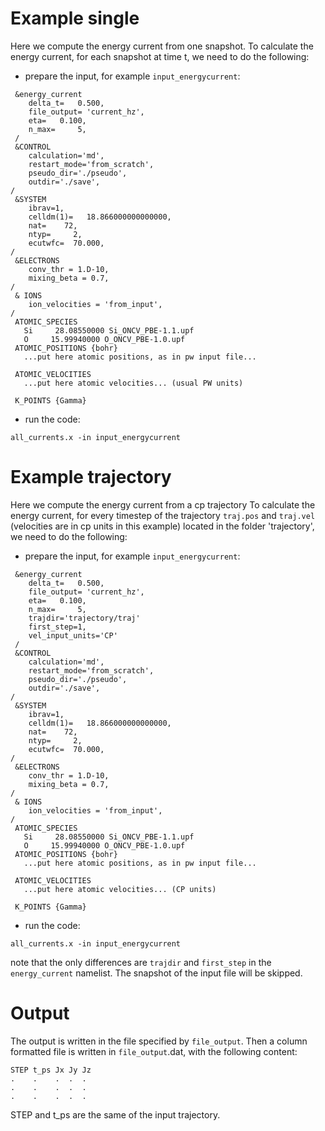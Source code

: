 
# Example single

Here we compute the energy current from one snapshot.
To calculate the energy current, for each snapshot at time t, we need to do the following:

- prepare the input, for example `input_energycurrent`:
```
 &energy_current
    delta_t=   0.500,
    file_output= 'current_hz',
    eta=   0.100,
    n_max=     5,
 /
 &CONTROL
    calculation='md',
    restart_mode='from_scratch',
    pseudo_dir='./pseudo',
    outdir='./save',
/
 &SYSTEM
    ibrav=1,
    celldm(1)=   18.866000000000000,
    nat=    72,
    ntyp=     2,
    ecutwfc=  70.000,
/
 &ELECTRONS
    conv_thr = 1.D-10,
    mixing_beta = 0.7,
/
 & IONS
    ion_velocities = 'from_input',
/
 ATOMIC_SPECIES
   Si     28.08550000 Si_ONCV_PBE-1.1.upf
   O     15.99940000 O_ONCV_PBE-1.0.upf
 ATOMIC_POSITIONS {bohr}
   ...put here atomic positions, as in pw input file...

 ATOMIC_VELOCITIES
   ...put here atomic velocities... (usual PW units)

 K_POINTS {Gamma}  
```
- run the code:
```
all_currents.x -in input_energycurrent
```

# Example trajectory

Here we compute the energy current from a cp trajectory
To calculate the energy current, for every timestep of the trajectory `traj.pos` and `traj.vel` (velocities are in cp units in this example) located in the folder 'trajectory', we need to do the following:

- prepare the input, for example `input_energycurrent`:
```
 &energy_current
    delta_t=   0.500,
    file_output= 'current_hz',
    eta=   0.100,
    n_max=     5,
    trajdir='trajectory/traj'
    first_step=1,
    vel_input_units='CP'
 /
 &CONTROL
    calculation='md',
    restart_mode='from_scratch',
    pseudo_dir='./pseudo',
    outdir='./save',
/
 &SYSTEM
    ibrav=1,
    celldm(1)=   18.866000000000000,
    nat=    72,
    ntyp=     2,
    ecutwfc=  70.000,
/
 &ELECTRONS
    conv_thr = 1.D-10,
    mixing_beta = 0.7,
/
 & IONS
    ion_velocities = 'from_input',
/
 ATOMIC_SPECIES
   Si     28.08550000 Si_ONCV_PBE-1.1.upf
   O     15.99940000 O_ONCV_PBE-1.0.upf
 ATOMIC_POSITIONS {bohr}
   ...put here atomic positions, as in pw input file...

 ATOMIC_VELOCITIES
   ...put here atomic velocities... (CP units)

 K_POINTS {Gamma}  
```
- run the code:
```
all_currents.x -in input_energycurrent
```

note that the only differences are `trajdir` and `first_step` in the `energy_current` namelist. The snapshot of the input file will be skipped.

# Output

The output is written in the file specified by `file_output`. Then a column formatted file is written in `file_output`.dat, with the following content:
```
STEP t_ps Jx Jy Jz
.    .    .  .  .
.    .    .  .  .
.    .    .  .  .
```
STEP and t_ps are the same of the input trajectory.
